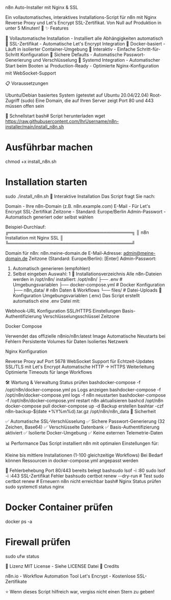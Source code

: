 n8n Auto-Installer mit Nginx & SSL


Ein vollautomatisches, interaktives Installations-Script für n8n mit Nginx Reverse Proxy und Let's Encrypt SSL-Zertifikat. Von Null auf Produktion in unter 5 Minuten! 🎯
✨ Features

🔧 Vollautomatische Installation - Installiert alle Abhängigkeiten automatisch
🔐 SSL-Zertifikat - Automatische Let's Encrypt Integration
🐳 Docker-basiert - Läuft in isolierter Container-Umgebung
🎯 Interaktiv - Einfache Schritt-für-Schritt Konfiguration
📝 Sichere Defaults - Automatische Passwort-Generierung und Verschlüsselung
🚦 Systemd Integration - Automatischer Start beim Booten
📊 Production-Ready - Optimierte Nginx-Konfiguration mit WebSocket-Support

📋 Voraussetzungen

Ubuntu/Debian basiertes System (getestet auf Ubuntu 20.04/22.04)
Root-Zugriff (sudo)
Eine Domain, die auf Ihren Server zeigt
Port 80 und 443 müssen offen sein

🚀 Schnellstart
bash# Script herunterladen
wget https://raw.githubusercontent.com/IhrUsername/n8n-installer/main/install_n8n.sh

# Ausführbar machen
chmod +x install_n8n.sh

# Installation starten
sudo ./install_n8n.sh
💬 Interaktive Installation
Das Script fragt Sie nach:

Domain - Ihre n8n-Domain (z.B. n8n.example.com)
E-Mail - Für Let's Encrypt SSL-Zertifikat
Zeitzone - Standard: Europe/Berlin
Admin-Passwort - Automatisch generiert oder selbst wählen

Beispiel-Durchlauf:
╔═══════════════════════════════════════╗
║     n8n Installation mit Nginx SSL    ║
╚═══════════════════════════════════════╝

Domain für n8n: n8n.meine-domain.de
E-Mail-Adresse: admin@meine-domain.de
Zeitzone (Standard: Europe/Berlin): [Enter]
Admin-Passwort:
1) Automatisch generieren (empfohlen)
2) Selbst eingeben
Auswahl: 1
📁 Installationsverzeichnis
Alle n8n-Dateien werden in /opt/n8n/ installiert:
/opt/n8n/
├── .env                 # Umgebungsvariablen
├── docker-compose.yml   # Docker Konfiguration
├── n8n_data/           # n8n Daten & Workflows
└── files/              # Datei-Uploads
🔧 Konfiguration
Umgebungsvariablen (.env)
Das Script erstellt automatisch eine .env Datei mit:

Webhook-URL Konfiguration
SSL/HTTPS Einstellungen
Basis-Authentifizierung
Verschlüsselungsschlüssel
Zeitzone

Docker Compose

Verwendet das offizielle n8nio/n8n:latest Image
Automatische Neustarts bei Fehlern
Persistente Volumes für Daten
Isoliertes Netzwerk

Nginx Konfiguration

Reverse Proxy auf Port 5678
WebSocket Support für Echtzeit-Updates
SSL/TLS mit Let's Encrypt
Automatische HTTP → HTTPS Weiterleitung
Optimierte Timeouts für lange Workflows

🛠️ Wartung & Verwaltung
Status prüfen
bashdocker-compose -f /opt/n8n/docker-compose.yml ps
Logs anzeigen
bashdocker-compose -f /opt/n8n/docker-compose.yml logs -f
n8n neustarten
bashdocker-compose -f /opt/n8n/docker-compose.yml restart
n8n aktualisieren
bashcd /opt/n8n
docker-compose pull
docker-compose up -d
Backup erstellen
bashtar -czf n8n-backup-$(date +%Y%m%d).tar.gz /opt/n8n/n8n_data
🔐 Sicherheit

✅ Automatische SSL-Verschlüsselung
✅ Sichere Passwort-Generierung (32 Zeichen, Base64)
✅ Verschlüsselte Datenbank
✅ Basis-Authentifizierung aktiviert
✅ Isolierte Docker-Umgebung
✅ Keine externen Telemetrie-Daten

📊 Performance
Das Script installiert n8n mit optimalen Einstellungen für:

Kleine bis mittlere Installationen (1-100 gleichzeitige Workflows)
Bei Bedarf können Ressourcen in docker-compose.yml angepasst werden

🐛 Fehlerbehebung
Port 80/443 bereits belegt
bashsudo lsof -i :80
sudo lsof -i :443
SSL-Zertifikat Fehler
bashsudo certbot renew --dry-run  # Test
sudo certbot renew            # Erneuern
n8n nicht erreichbar
bash# Nginx Status prüfen
sudo systemctl status nginx

# Docker Container prüfen
docker ps -a

# Firewall prüfen
sudo ufw status

📝 Lizenz
MIT License - Siehe LICENSE Datei
🙏 Credits

n8n.io - Workflow Automation Tool
Let's Encrypt - Kostenlose SSL-Zertifikate

⭐ Wenn dieses Script hilfreich war, vergiss nicht einen Stern zu geben!
